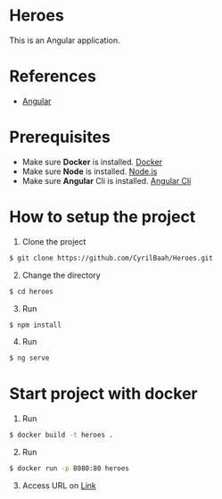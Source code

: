 # Heroes
This is an Angular application.

# References
- [Angular](https://angular.io/tutorial/tour-of-heroes "tour of heroes")

# Prerequisites
- Make sure **Docker** is installed. [Docker](https://www.docker.com/ "Docker")
- Make sure **Node** is installed. [Node.js](https://nodejs.org/en)
- Make sure **Angular** Cli is installed. [Angular Cli](https://angular.io/cli)
# How to setup the project

1. Clone the project
```sh
$ git clone https://github.com/CyrilBaah/Heroes.git
```
2. Change the directory
```sh
$ cd heroes
```
3. Run
```sh
$ npm install
```
4. Run
```sh
$ ng serve
```

# Start project with docker
1. Run
```sh
$ docker build -t heroes .
```
2. Run
```sh
$ docker run -p 8080:80 heroes
```
3. Access URL on [Link](http://127.0.0.1:8080) 


